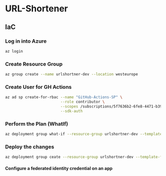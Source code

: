 # URL-Shortener

## IaC


### Log in into Azure
```bash
az login
```

### Create Resource Group
```bash
az group create --name urlshortner-dev --location westeurope
```

### Create User for GH Actions
```bash 
az ad sp create-for-rbac --name "GitHub-Actions-SP" \
                         --role contributor \
                         --scopes /subscriptions/5f7636b2-6fe8-4471-b398-e9a55637cc2b \
                         --sdk-auth
```

### Perform the Plan (WhatIf) 

```bash
az deployment group what-if --resource-group urlshortner-dev --template-file infrastructure/main.bicep
```

### Deploy the changes

```bash
az deployment group ceate --resource-group urlshortner-dev --template-file infrastructure/main.bicep
```
#### Configure a federated identity credential on an app